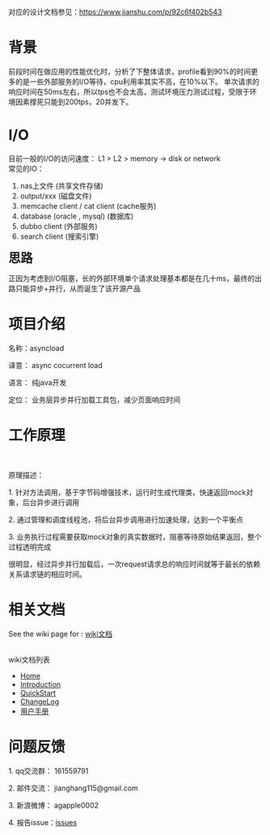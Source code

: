 
对应的设计文档参见：https://www.jianshu.com/p/92c6f402b543

<h1>背景</h1>

<p>   前段时间在做应用的性能优化时，分析了下整体请求，profile看到90%的时间更多的是一些外部服务的I/O等待，cpu利用率其实不高，在10%以下。 单次请求的响应时间在50ms左右，所以tps也不会太高，测试环境压力测试过程，受限于环境因素撑死只能到200tps，20并发下。</p>

<p> </p>
<h1>I/O</h1>
<div>目前一般的I/O的访问速度： L1 &gt; L2 &gt; memory -&gt; disk or network</div>
<div> </div>
<div>常见的IO： </div>

<div><ol>
<li>nas上文件 (共享文件存储)</li>
<li>output/xxx (磁盘文件)</li>
<li>memcache client /  cat client  (cache服务)</li>
<li>database (oracle , mysql)  (数据库)</li>
<li>dubbo client  (外部服务)</li>
<li>search client (搜索引擎)</li>
</ol></div>

<p><span style="font-size: 24px; font-weight: bold;">思路</span></p>

<p> </p>
<p>正因为考虑到I/O阻塞，长的外部环境单个请求处理基本都是在几十ms，最终的出路只能异步+并行，从而诞生了该开源产品</P>

<h1>项目介绍</h1>
<p>名称：asyncload </p>
<p>译意： async cocurrent load</p>
<p>语言： 纯java开发</p>
<p>定位： 业务层异步并行加载工具包，减少页面响应时间</p>
<p> </p>

<h1>工作原理</h1>
<p><br><img src="http://dl.iteye.com/upload/attachment/423274/bc5877e7-a673-32e3-b8d9-e4f8236d8f11.png" alt=""></p>
<p>原理描述：</p>
<p>1.   针对方法调用，基于字节码增强技术，运行时生成代理类，快速返回mock对象，后台异步进行调用</p>
<p>2.   通过管理和调度线程池，将后台异步调用进行加速处理，达到一个平衡点</p>
<p>3.   业务执行过程需要获取mock对象的真实数据时，阻塞等待原始结果返回，整个过程透明完成</p>

<p>很明显，经过异步并行加载后，一次request请求总的响应时间就等于最长的依赖关系请求链的相应时间。 </p>

<h1>相关文档</h1>

See the wiki page for : <a href="https://github.com/alibaba/canal/wiki" >wiki文档</href>

<br/><a name="table-of-contents" class="anchor" href="#table-of-contents">
<span class="mini-icon mini-icon-link"></span></a>wiki文档列表</h3>
<ul>
<li><a class="internal present" href="https://github.com/alibaba/asyncload/wiki/Home">Home</a></li>
<li><a class="internal present" href="https://github.com/alibaba/asyncload/wiki/Introduction">Introduction</a></li>
<li><a class="internal present" href="https://github.com/alibaba/asyncload/wiki/QuickStart">QuickStart</a></li>
<li><a class="internal present" href="https://github.com/alibaba/asyncload/wiki/ChangeLog">ChangeLog</a></li>
<li><a class="internal present" href="https://github.com/alibaba/asyncload/wiki/用户手册">用户手册</a></li>
</ul>

<p> </p>
<h1>问题反馈</h1>
<p>1. qq交流群： 161559791</span></p>
<p>2. 邮件交流： jianghang115@gmail.com</span></p>
<p>3. 新浪微博： agapple0002</span></p>
<p>4. 报告issue：</span><a href="https://github.com/alibaba/asyncload/issues">issues</a></p>
